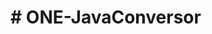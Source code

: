 <h1>  # ONE-JavaConversor </h1>
<src img ![img-conversor](https://user-images.githubusercontent.com/86941463/173170592-3314cd14-9874-4397-a4c7-2f8f6d574a18.jpg)>
